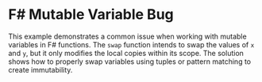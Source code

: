 # F# Mutable Variable Bug
This example demonstrates a common issue when working with mutable variables in F# functions.  The `swap` function intends to swap the values of `x` and `y`, but it only modifies the local copies within its scope.  The solution shows how to properly swap variables using tuples or pattern matching to create immutability.